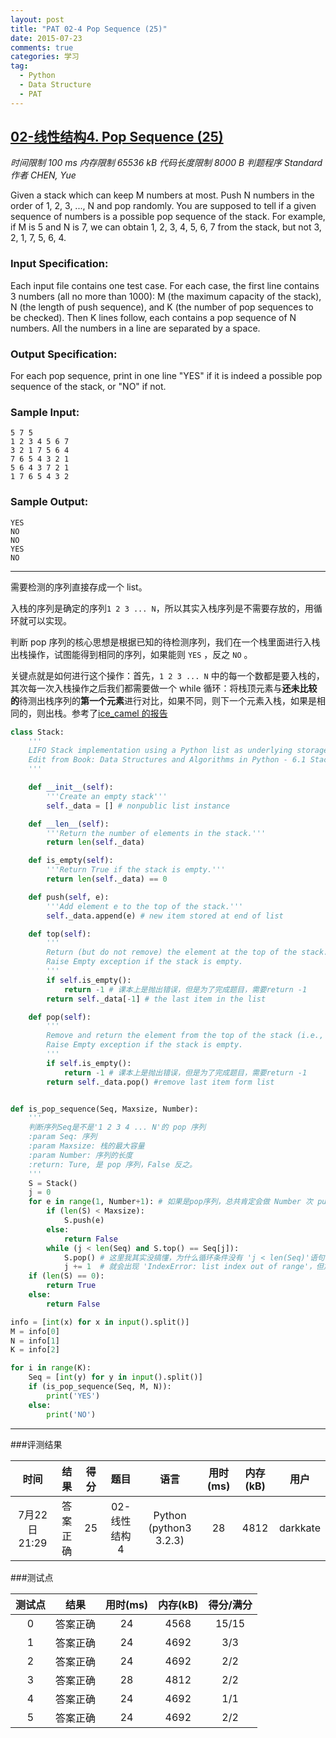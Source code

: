 ```yaml
---
layout: post
title: "PAT 02-4 Pop Sequence (25)"
date: 2015-07-23
comments: true
categories: 学习
tag: 
  - Python
  - Data Structure
  - PAT
---
```


## [02-线性结构4. Pop Sequence (25)][1]

*时间限制 100 ms 内存限制 65536 kB 代码长度限制 8000 B 判题程序 Standard 作者 CHEN, Yue*

Given a stack which can keep M numbers at most. Push N numbers in the order of 1, 2, 3, ..., N and pop randomly. You are supposed to tell if a given sequence of numbers is a possible pop sequence of the stack. For example, if M is 5 and N is 7, we can obtain 1, 2, 3, 4, 5, 6, 7 from the stack, but not 3, 2, 1, 7, 5, 6, 4.

### Input Specification:

Each input file contains one test case. For each case, the first line contains 3 numbers (all no more than 1000): M (the maximum capacity of the stack), N (the length of push sequence), and K (the number of pop sequences to be checked). Then K lines follow, each contains a pop sequence of N numbers. All the numbers in a line are separated by a space.

### Output Specification:

For each pop sequence, print in one line "YES" if it is indeed a possible pop sequence of the stack, or "NO" if not.

### Sample Input:

~~~
5 7 5
1 2 3 4 5 6 7
3 2 1 7 5 6 4
7 6 5 4 3 2 1
5 6 4 3 7 2 1
1 7 6 5 4 3 2
~~~

### Sample Output:

~~~
YES
NO
NO
YES
NO
~~~


---


需要检测的序列直接存成一个 list。

入栈的序列是确定的序列`1 2 3 ... N`，所以其实入栈序列是不需要存放的，用循环就可以实现。

判断 pop 序列的核心思想是根据已知的待检测序列，我们在一个栈里面进行入栈出栈操作，试图能得到相同的序列，如果能则 `YES` ，反之 `NO` 。

关键点就是如何进行这个操作：首先，`1 2 3 ... N` 中的每一个数都是要入栈的，其次每一次入栈操作之后我们都需要做一个 while 循环：将栈顶元素与**还未比较的**待测出栈序列的**第一个元素**进行对比，如果不同，则下一个元素入栈，如果是相同的，则出栈。参考了[ice_camel 的报告][2]

~~~ python
class Stack:
    '''
    LIFO Stack implementation using a Python list as underlying storage.
    Edit from Book: Data Structures and Algorithms in Python - 6.1 Stacks
    '''

    def __init__(self):
        '''Create an empty stack'''
        self._data = [] # nonpublic list instance

    def __len__(self):
        '''Return the number of elements in the stack.'''
        return len(self._data)

    def is_empty(self):
        '''Return True if the stack is empty.'''
        return len(self._data) == 0

    def push(self, e):
        '''Add element e to the top of the stack.'''
        self._data.append(e) # new item stored at end of list

    def top(self):
        '''
        Return (but do not remove) the element at the top of the stack.
        Raise Empty exception if the stack is empty.
        '''
        if self.is_empty():
            return -1 # 课本上是抛出错误，但是为了完成题目，需要return -1
        return self._data[-1] # the last item in the list

    def pop(self):
        '''
        Remove and return the element from the top of the stack (i.e., LIFO).
        Raise Empty exception if the stack is empty.
        '''
        if self.is_empty():
            return -1 # 课本上是抛出错误，但是为了完成题目，需要return -1
        return self._data.pop() #remove last item form list


def is_pop_sequence(Seq, Maxsize, Number):
    '''
    判断序列Seq是不是'1 2 3 4 ... N'的 pop 序列
    :param Seq: 序列
    :param Maxsize: 栈的最大容量
    :param Number: 序列的长度
    :return: Ture, 是 pop 序列，False 反之。
    '''
    S = Stack()
    j = 0
    for e in range(1, Number+1): # 如果是pop序列，总共肯定会做 Number 次 push()和pop()
        if (len(S) < Maxsize):
            S.push(e)
        else:
            return False
        while (j < len(Seq) and S.top() == Seq[j]):
            S.pop() # 这里我其实没搞懂，为什么循环条件没有 'j < len(Seq)'语句
            j += 1  # 就会出现 'IndexError: list index out of range'，但加上之后的确就能正常工作了。
    if (len(S) == 0):
        return True
    else:
        return False

info = [int(x) for x in input().split()]
M = info[0]
N = info[1]
K = info[2]

for i in range(K):
    Seq = [int(y) for y in input().split()]
    if (is_pop_sequence(Seq, M, N)):
        print('YES')
    else:
        print('NO')
~~~

---

###评测结果

|时间|结果|得分|题目|语言|用时(ms)|内存(kB)|用户|
|:---:|:---:|:---:|:---:|:---:|:---:|:---:|:---:|
|7月22日 21:29|答案正确|25|02-线性结构4|Python (python3 3.2.3)|28|4812|darkkate|

###测试点

|测试点   |结果   |用时(ms)   |内存(kB)   |得分/满分   |
|:---:|:---:|:---:|:---:|:---:|
|0|答案正确|24|4568|15/15|
|1|答案正确|24|4692|3/3|
|2|答案正确|24|4692|2/2|
|3|答案正确|28|4812|2/2|
|4|答案正确|24|4692|1/1|
|5|答案正确|24|4692|2/2|

[1]: http://www.patest.cn/contests/mooc-ds/02-%E7%BA%BF%E6%80%A7%E7%BB%93%E6%9E%844
[2]: http://blog.csdn.net/ice_camel/article/details/45195695
